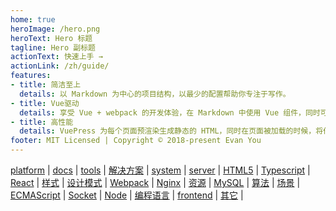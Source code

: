 ```yaml
---
home: true
heroImage: /hero.png
heroText: Hero 标题
tagline: Hero 副标题
actionText: 快速上手 →
actionLink: /zh/guide/
features:
- title: 简洁至上
  details: 以 Markdown 为中心的项目结构，以最少的配置帮助你专注于写作。
- title: Vue驱动
  details: 享受 Vue + webpack 的开发体验，在 Markdown 中使用 Vue 组件，同时可以使用 Vue 来开发自定义主题。
- title: 高性能
  details: VuePress 为每个页面预渲染生成静态的 HTML，同时在页面被加载的时候，将作为 SPA 运行。
footer: MIT Licensed | Copyright © 2018-present Evan You
---
```

[platform](/platform) | [docs](/docs) | [tools](/tools) | [解决方案](/solution) | [system](/system) | [server](/server) | [HTML5](/html5) | [Typescript](/typescript) | [React](/react) | [样式](/style) | [设计模式](/designPattern) | [Webpack](/webpack) | [Nginx](/nginx) | [资源](/resources) | [MySQL](/mysql) | [算法](/algorithm) | [场景](/scene) | [ECMAScript](/ecma) | [Socket](/socket) | [Node](/node) | [编程语言](/programmingLanguage) | [frontend](/frontend) | [其它](/other) | 